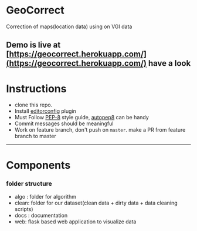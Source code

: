 # GeoCorrect
Correction of maps(location data) using on VGI data

## Demo is live at [https://geocorrect.herokuapp.com/](https://geocorrect.herokuapp.com/) have a look

# Instructions

- clone this repo.
- Install [editorconfig](http://editorconfig.org/) plugin
- Must Follow [PEP-8](https://www.python.org/dev/peps/pep-0008/) style guide, [autopep8](https://github.com/hhatto/autopep8) can be handy
- Commit messages should be meaningful
- Work on feature branch, don't push on `master`. make a PR from feature branch to master

---

# Components
### folder structure
- algo : folder for algorithm
- clean: folder for our dataset(clean data + dirty data + data cleaning scripts) 
- docs : documentation
- web: flask based web application to visualize data